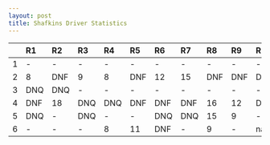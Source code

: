 ```yaml
---
layout: post 
title: Shafkins Driver Statistics
--- 
```


|    | R1   | R2   | R3   | R4   | R5   | R6   | R7   | R8   | R9   | R10   | R11   | R12   |
|---:|:-----|:-----|:-----|:-----|:-----|:-----|:-----|:-----|:-----|:------|:------|:------|
|  1 | -    | -    | -    | -    | -    | -    | -    | -    | -    | -     | -     | -     |
|  2 | 8    | DNF  | 9    | 8    | DNF  | 12   | 15   | DNF  | DNF  | DNQ   | 9     | 12    |
|  3 | DNQ  | DNQ  | -    | -    | -    | -    | -    | -    | -    | -     | -     | -     |
|  4 | DNF  | 18   | DNQ  | DNQ  | DNF  | DNF  | DNF  | 16   | 12   | DNF   | 4     | 13    |
|  5 | DNQ  | -    | DNQ  | -    | -    | DNQ  | DNQ  | 15   | 9    | -     | DNQ   | -     |
|  6 | -    | -    | -    | 8    | 11   | DNF  | -    | 9    | -    | nan   | nan   | nan   |